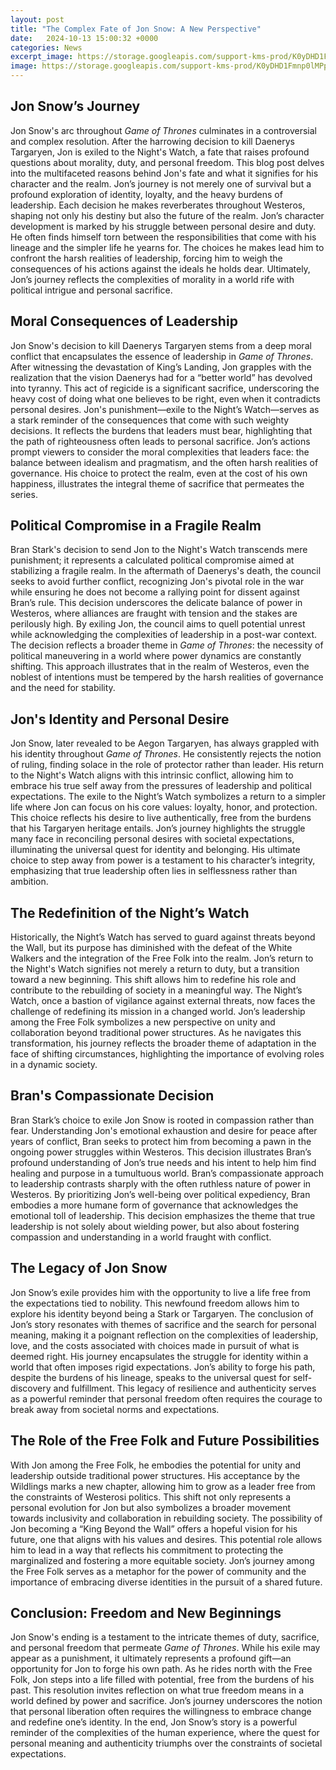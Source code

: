 ```yaml
---
layout: post
title: "The Complex Fate of Jon Snow: A New Perspective"
date:   2024-10-13 15:00:32 +0000
categories: News
excerpt_image: https://storage.googleapis.com/support-kms-prod/K0yDHD1Fmnp0lMPptD9w4PiNV9IuJVHPdHz4
image: https://storage.googleapis.com/support-kms-prod/K0yDHD1Fmnp0lMPptD9w4PiNV9IuJVHPdHz4
---
```


## Jon Snow’s Journey
Jon Snow's arc throughout *Game of Thrones* culminates in a controversial and complex resolution. After the harrowing decision to kill Daenerys Targaryen, Jon is exiled to the Night's Watch, a fate that raises profound questions about morality, duty, and personal freedom. This blog post delves into the multifaceted reasons behind Jon's fate and what it signifies for his character and the realm. Jon’s journey is not merely one of survival but a profound exploration of identity, loyalty, and the heavy burdens of leadership. Each decision he makes reverberates throughout Westeros, shaping not only his destiny but also the future of the realm.
Jon’s character development is marked by his struggle between personal desire and duty. He often finds himself torn between the responsibilities that come with his lineage and the simpler life he yearns for. The choices he makes lead him to confront the harsh realities of leadership, forcing him to weigh the consequences of his actions against the ideals he holds dear. Ultimately, Jon’s journey reflects the complexities of morality in a world rife with political intrigue and personal sacrifice.
## Moral Consequences of Leadership
Jon Snow's decision to kill Daenerys Targaryen stems from a deep moral conflict that encapsulates the essence of leadership in *Game of Thrones*. After witnessing the devastation of King’s Landing, Jon grapples with the realization that the vision Daenerys had for a “better world” has devolved into tyranny. This act of regicide is a significant sacrifice, underscoring the heavy cost of doing what one believes to be right, even when it contradicts personal desires.
Jon's punishment—exile to the Night’s Watch—serves as a stark reminder of the consequences that come with such weighty decisions. It reflects the burdens that leaders must bear, highlighting that the path of righteousness often leads to personal sacrifice. Jon’s actions prompt viewers to consider the moral complexities that leaders face: the balance between idealism and pragmatism, and the often harsh realities of governance. His choice to protect the realm, even at the cost of his own happiness, illustrates the integral theme of sacrifice that permeates the series.
## Political Compromise in a Fragile Realm
Bran Stark's decision to send Jon to the Night's Watch transcends mere punishment; it represents a calculated political compromise aimed at stabilizing a fragile realm. In the aftermath of Daenerys's death, the council seeks to avoid further conflict, recognizing Jon's pivotal role in the war while ensuring he does not become a rallying point for dissent against Bran’s rule. This decision underscores the delicate balance of power in Westeros, where alliances are fraught with tension and the stakes are perilously high.
By exiling Jon, the council aims to quell potential unrest while acknowledging the complexities of leadership in a post-war context. The decision reflects a broader theme in *Game of Thrones*: the necessity of political maneuvering in a world where power dynamics are constantly shifting. This approach illustrates that in the realm of Westeros, even the noblest of intentions must be tempered by the harsh realities of governance and the need for stability.
## Jon's Identity and Personal Desire
Jon Snow, later revealed to be Aegon Targaryen, has always grappled with his identity throughout *Game of Thrones*. He consistently rejects the notion of ruling, finding solace in the role of protector rather than leader. His return to the Night's Watch aligns with this intrinsic conflict, allowing him to embrace his true self away from the pressures of leadership and political expectations.
The exile to the Night’s Watch symbolizes a return to a simpler life where Jon can focus on his core values: loyalty, honor, and protection. This choice reflects his desire to live authentically, free from the burdens that his Targaryen heritage entails. Jon’s journey highlights the struggle many face in reconciling personal desires with societal expectations, illuminating the universal quest for identity and belonging. His ultimate choice to step away from power is a testament to his character’s integrity, emphasizing that true leadership often lies in selflessness rather than ambition.
## The Redefinition of the Night’s Watch
Historically, the Night’s Watch has served to guard against threats beyond the Wall, but its purpose has diminished with the defeat of the White Walkers and the integration of the Free Folk into the realm. Jon’s return to the Night's Watch signifies not merely a return to duty, but a transition toward a new beginning. This shift allows him to redefine his role and contribute to the rebuilding of society in a meaningful way.
The Night’s Watch, once a bastion of vigilance against external threats, now faces the challenge of redefining its mission in a changed world. Jon’s leadership among the Free Folk symbolizes a new perspective on unity and collaboration beyond traditional power structures. As he navigates this transformation, his journey reflects the broader theme of adaptation in the face of shifting circumstances, highlighting the importance of evolving roles in a dynamic society.
## Bran's Compassionate Decision
Bran Stark’s choice to exile Jon Snow is rooted in compassion rather than fear. Understanding Jon's emotional exhaustion and desire for peace after years of conflict, Bran seeks to protect him from becoming a pawn in the ongoing power struggles within Westeros. This decision illustrates Bran’s profound understanding of Jon’s true needs and his intent to help him find healing and purpose in a tumultuous world.
Bran’s compassionate approach to leadership contrasts sharply with the often ruthless nature of power in Westeros. By prioritizing Jon’s well-being over political expediency, Bran embodies a more humane form of governance that acknowledges the emotional toll of leadership. This decision emphasizes the theme that true leadership is not solely about wielding power, but also about fostering compassion and understanding in a world fraught with conflict.
## The Legacy of Jon Snow
Jon Snow’s exile provides him with the opportunity to live a life free from the expectations tied to nobility. This newfound freedom allows him to explore his identity beyond being a Stark or Targaryen. The conclusion of Jon’s story resonates with themes of sacrifice and the search for personal meaning, making it a poignant reflection on the complexities of leadership, love, and the costs associated with choices made in pursuit of what is deemed right.
His journey encapsulates the struggle for identity within a world that often imposes rigid expectations. Jon’s ability to forge his path, despite the burdens of his lineage, speaks to the universal quest for self-discovery and fulfillment. This legacy of resilience and authenticity serves as a powerful reminder that personal freedom often requires the courage to break away from societal norms and expectations.
## The Role of the Free Folk and Future Possibilities
With Jon among the Free Folk, he embodies the potential for unity and leadership outside traditional power structures. His acceptance by the Wildlings marks a new chapter, allowing him to grow as a leader free from the constraints of Westerosi politics. This shift not only represents a personal evolution for Jon but also symbolizes a broader movement towards inclusivity and collaboration in rebuilding society.
The possibility of Jon becoming a “King Beyond the Wall” offers a hopeful vision for his future, one that aligns with his values and desires. This potential role allows him to lead in a way that reflects his commitment to protecting the marginalized and fostering a more equitable society. Jon’s journey among the Free Folk serves as a metaphor for the power of community and the importance of embracing diverse identities in the pursuit of a shared future.
## Conclusion: Freedom and New Beginnings
Jon Snow's ending is a testament to the intricate themes of duty, sacrifice, and personal freedom that permeate *Game of Thrones*. While his exile may appear as a punishment, it ultimately represents a profound gift—an opportunity for Jon to forge his own path. As he rides north with the Free Folk, Jon steps into a life filled with potential, free from the burdens of his past.
This resolution invites reflection on what true freedom means in a world defined by power and sacrifice. Jon’s journey underscores the notion that personal liberation often requires the willingness to embrace change and redefine one’s identity. In the end, Jon Snow’s story is a powerful reminder of the complexities of the human experience, where the quest for personal meaning and authenticity triumphs over the constraints of societal expectations.